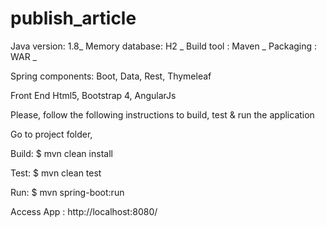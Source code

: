 # publish_article

Java version: 1.8_
Memory database: H2 _
Build tool : Maven _
Packaging : WAR _

Spring components:
Boot, Data, Rest, Thymeleaf

Front End
Html5, Bootstrap 4, AngularJs

Please, follow the following instructions to build, test & run the application 

Go to project folder,

Build:
$ mvn clean install

Test: 
$ mvn clean test

Run:
$ mvn spring-boot:run

Access App : http://localhost:8080/


